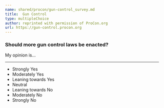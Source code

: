 ```yaml
---
name: shared/procon/gun-control_survey.md
title:  Gun Control 
type: multipleChoice
author: reprinted with permission of ProCon.org
url: https://gun-control.procon.org 
---
```


###  Should more gun control laws be enacted?

My opinion is...

---

- Strongly Yes
- Moderately Yes
- Leaning towards Yes
- Neutral
- Leaning towards No
- Moderately No
- Strongly No

